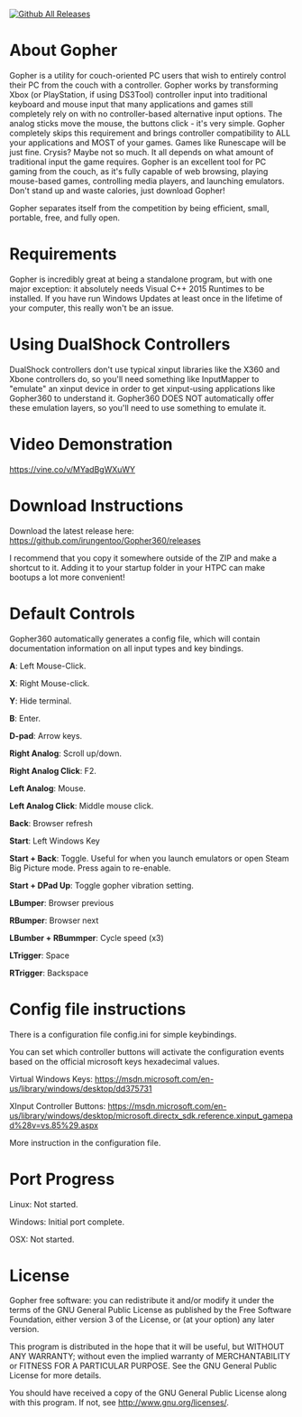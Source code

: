 [![Github All Releases](https://img.shields.io/github/downloads/Tylemagne/Gopher360/total.svg?style=for-the-badge&label=Download%20Gopher360&logo=appveyor&colorA=00cc0a&colorB=000000)](https://github.com/Tylemagne/Gopher360/releases/download/v0.989/Gopher.exe)




About Gopher
======

Gopher is a utility for couch-oriented PC users that wish to entirely control their PC from the couch with a controller. Gopher works by transforming Xbox (or PlayStation, if using DS3Tool) controller input into traditional keyboard and mouse input that many applications and games still completely rely on with no controller-based alternative input options. The analog sticks move the mouse, the buttons click - it's very simple. Gopher completely skips this requirement and brings controller compatibility to ALL your applications and MOST of your games. Games like Runescape will be just fine. Crysis? Maybe not so much. It all depends on what amount of traditional input the game requires. Gopher is an excellent tool for PC gaming from the couch, as it's fully capable of web browsing, playing mouse-based games, controlling media players, and launching emulators. Don't stand up and waste calories, just download Gopher!

Gopher separates itself from the competition by being efficient, small, portable, free, and fully open.


Requirements
======
Gopher is incredibly great at being a standalone program, but with one major exception: it absolutely needs Visual C++ 2015 Runtimes to be installed. If you have run Windows Updates at least once in the lifetime of your computer, this really won't be an issue.

Using DualShock Controllers
======
DualShock controllers don't use typical xinput libraries like the X360 and Xbone controllers do, so you'll need something like InputMapper to "emulate" an xinput device in order to get xinput-using applications like Gopher360 to understand it. Gopher360 DOES NOT automatically offer these emulation layers, so you'll need to use something to emulate it.

Video Demonstration
======

https://vine.co/v/MYadBgWXuWY


Download Instructions
======
Download the latest release here: https://github.com/irungentoo/Gopher360/releases

I recommend that you copy it somewhere outside of the ZIP and make a shortcut to it. Adding it to your startup folder in your HTPC can make bootups a lot more convenient!

Default Controls
======
Gopher360 automatically generates a config file, which will contain documentation information on all input types and key bindings.

**A**: Left Mouse-Click.

**X**: Right Mouse-click.

**Y**: Hide terminal.

**B**: Enter.

**D-pad**: Arrow keys.

**Right Analog**: Scroll up/down.

**Right Analog Click**: F2.

**Left Analog**: Mouse.

**Left Analog Click**: Middle mouse click.

**Back**: Browser refresh

**Start**: Left Windows Key

**Start + Back**: Toggle. Useful for when you launch emulators or open Steam Big Picture mode. Press again to re-enable.

**Start + DPad Up**: Toggle gopher vibration setting.

**LBumper**: Browser previous

**RBumper**: Browser next

**LBumber + RBummper**: Cycle speed (x3)

**LTrigger**: Space

**RTrigger**: Backspace

Config file instructions
======
There is a configuration file config.ini for simple keybindings.

You can set which controller buttons will activate the configuration events based on the official microsoft keys hexadecimal values.

Virtual Windows Keys:
https://msdn.microsoft.com/en-us/library/windows/desktop/dd375731

XInput Controller Buttons:
https://msdn.microsoft.com/en-us/library/windows/desktop/microsoft.directx_sdk.reference.xinput_gamepad%28v=vs.85%29.aspx

More instruction in the configuration file.

Port Progress
======
Linux: Not started.

Windows: Initial port complete.

OSX: Not started.



License
======
Gopher free software: you can redistribute it and/or modify it under the terms of the GNU General Public License as published by the Free Software Foundation, either version 3 of the License, or (at your option) any later version.

This program is distributed in the hope that it will be useful, but WITHOUT ANY WARRANTY; without even the implied warranty of MERCHANTABILITY or FITNESS FOR A PARTICULAR PURPOSE. See the GNU General Public License for more details.

You should have received a copy of the GNU General Public License along with this program.  If not, see http://www.gnu.org/licenses/.
